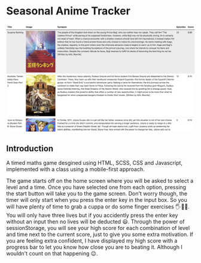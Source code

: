 # Seasonal Anime Tracker

![Math Dojo Project Image](https://github.com/iKarans/SeasonalAnimeTracker/blob/master/SeasonalAnimeTracker.png)

## Introduction

A timed maths game desgined using HTML, SCSS, CSS and Javascript, implemented with a class using a mobile-first approach.

The game starts off on the home screen where you will be asked to select a level and a time. Once you have selected one from each option, pressing the start button will take you to the game screen. Don't worry though, the timer will only start when you press the enter key in the input box. So you will have plenty of time to grab a cuppa or do some finger exercises 🖐🏃‍♂. You will only have three lives but if you accidently press the enter key without an input then no lives will be deducted 😃. Through the power of sessionStorage, you will see your high score for each combination of level and time next to the current score, just to give you some extra motivation. If you are feeling extra confident, I have displayed my high score with a progress bar to let you know how close you are to beating it. Although I wouldn't count on that happening 😉.
